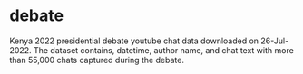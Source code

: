 # debate
Kenya 2022 presidential debate youtube chat data downloaded on 26-Jul-2022. The dataset contains, datetime, author name, and chat text with more than 55,000 chats captured during the debate.
